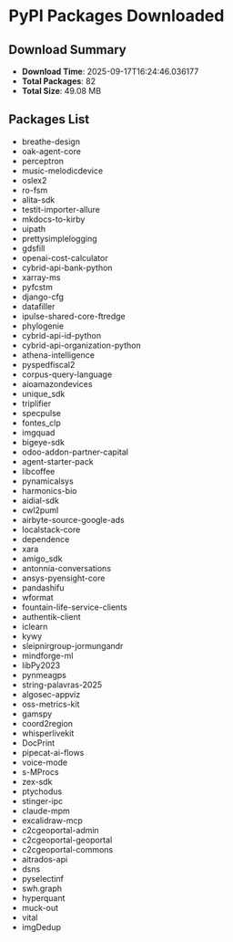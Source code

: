# PyPI Packages Downloaded

## Download Summary
- **Download Time**: 2025-09-17T16:24:46.036177
- **Total Packages**: 82
- **Total Size**: 49.08 MB

## Packages List
- breathe-design
- oak-agent-core
- perceptron
- music-melodicdevice
- oslex2
- ro-fsm
- alita-sdk
- testit-importer-allure
- mkdocs-to-kirby
- uipath
- prettysimplelogging
- gdsfill
- openai-cost-calculator
- cybrid-api-bank-python
- xarray-ms
- pyfcstm
- django-cfg
- datafiller
- ipulse-shared-core-ftredge
- phylogenie
- cybrid-api-id-python
- cybrid-api-organization-python
- athena-intelligence
- pyspedfiscal2
- corpus-query-language
- aioamazondevices
- unique_sdk
- triplifier
- specpulse
- fontes_clp
- imgquad
- bigeye-sdk
- odoo-addon-partner-capital
- agent-starter-pack
- libcoffee
- pynamicalsys
- harmonics-bio
- aidial-sdk
- cwl2puml
- airbyte-source-google-ads
- localstack-core
- dependence
- xara
- amigo_sdk
- antonnia-conversations
- ansys-pyensight-core
- pandashifu
- wformat
- fountain-life-service-clients
- authentik-client
- iclearn
- kywy
- sleipnirgroup-jormungandr
- mindforge-ml
- libPy2023
- pynmeagps
- string-palavras-2025
- algosec-appviz
- oss-metrics-kit
- gamspy
- coord2region
- whisperlivekit
- DocPrint
- pipecat-ai-flows
- voice-mode
- s-MProcs
- zex-sdk
- ptychodus
- stinger-ipc
- claude-mpm
- excalidraw-mcp
- c2cgeoportal-admin
- c2cgeoportal-geoportal
- c2cgeoportal-commons
- aitrados-api
- dsns
- pyselectinf
- swh.graph
- hyperquant
- muck-out
- vital
- imgDedup

